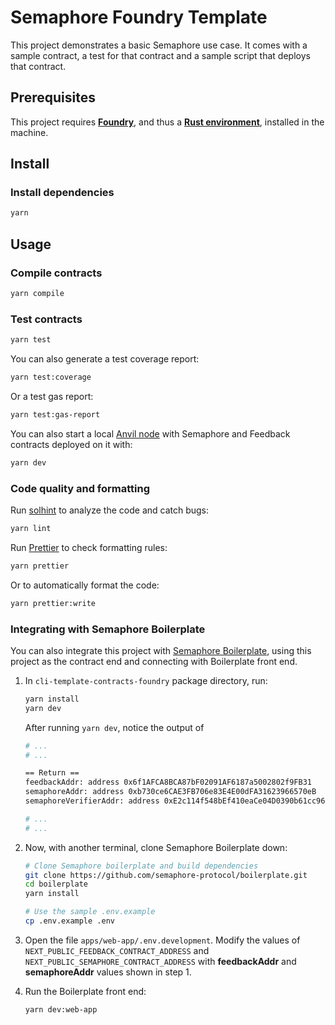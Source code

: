 # Semaphore Foundry Template

This project demonstrates a basic Semaphore use case. It comes with a sample contract, a test for that contract and a sample script that deploys that contract.

## Prerequisites

This project requires [**Foundry**](https://getfoundry.sh/), and thus a [**Rust environment**](https://www.rust-lang.org/), installed in the machine.

## Install

### Install dependencies

```bash
yarn
```

## Usage

### Compile contracts

```bash
yarn compile
```

### Test contracts

```bash
yarn test
```

You can also generate a test coverage report:

```bash
yarn test:coverage
```

Or a test gas report:

```bash
yarn test:gas-report
```

You can also start a local [Anvil node](https://book.getfoundry.sh/anvil/) with Semaphore and Feedback contracts deployed on it with:

```bash
yarn dev
```

### Code quality and formatting

Run [solhint](https://github.com/protofire/solhint) to analyze the code and catch bugs:

```bash
yarn lint
```

Run [Prettier](https://prettier.io/) to check formatting rules:

```bash
yarn prettier
```

Or to automatically format the code:

```bash
yarn prettier:write
```

### Integrating with Semaphore Boilerplate

You can also integrate this project with [Semaphore Boilerplate](https://github.com/semaphore-protocol/boilerplate), using this project as the contract end and connecting with Boilerplate front end.

1. In `cli-template-contracts-foundry` package directory, run:

    ```sh
    yarn install
    yarn dev
    ```

    After running `yarn dev`, notice the output of

    ```sh
    # ...
    # ...

    == Return ==
    feedbackAddr: address 0x6f1AFCA8BCA87bF02091AF6187a5002802f9FB31
    semaphoreAddr: address 0xb730ce6CAE3FB706e83E4E00dFA31623966570eB
    semaphoreVerifierAddr: address 0xE2c114f548bEf410eaCe04D0390b61cc963df295

    # ...
    # ...
    ```

2. Now, with another terminal, clone Semaphore Boilerplate down:

    ```sh
    # Clone Semaphore boilerplate and build dependencies
    git clone https://github.com/semaphore-protocol/boilerplate.git
    cd boilerplate
    yarn install

    # Use the sample .env.example
    cp .env.example .env
    ```

3. Open the file `apps/web-app/.env.development`. Modify the values of `NEXT_PUBLIC_FEEDBACK_CONTRACT_ADDRESS` and `NEXT_PUBLIC_SEMAPHORE_CONTRACT_ADDRESS` with **feedbackAddr** and **semaphoreAddr** values shown in step 1.

4. Run the Boilerplate front end:

    ```sh
    yarn dev:web-app
    ```
